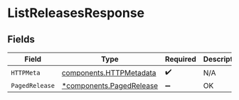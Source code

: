 # ListReleasesResponse


## Fields

| Field                                                               | Type                                                                | Required                                                            | Description                                                         |
| ------------------------------------------------------------------- | ------------------------------------------------------------------- | ------------------------------------------------------------------- | ------------------------------------------------------------------- |
| `HTTPMeta`                                                          | [components.HTTPMetadata](../../models/components/httpmetadata.md)  | :heavy_check_mark:                                                  | N/A                                                                 |
| `PagedRelease`                                                      | [*components.PagedRelease](../../models/components/pagedrelease.md) | :heavy_minus_sign:                                                  | OK                                                                  |